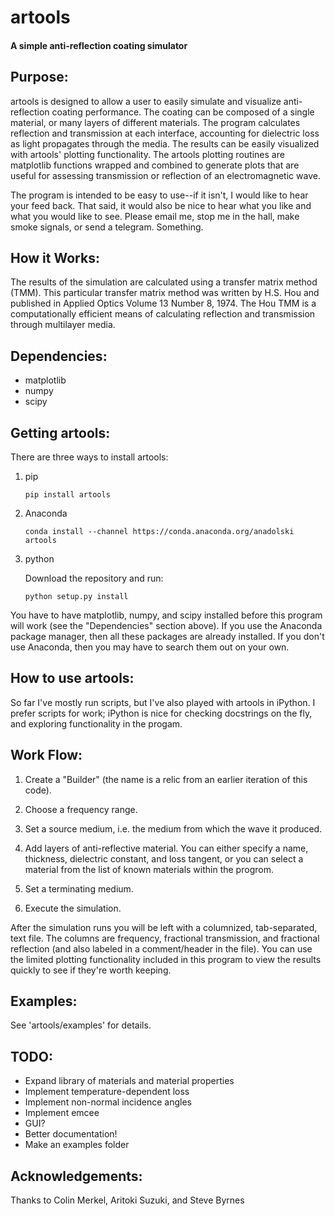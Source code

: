 artools
=======
#### A simple anti-reflection coating simulator


Purpose:
--------
artools is designed to allow a user to easily simulate and visualize anti-reflection coating performance. The coating can be composed of a single material, or many layers of different materials. The program calculates reflection and transmission at each interface, accounting for dielectric loss as light propagates through the media. The results can be easily visualized with artools' plotting functionality. The artools plotting routines are matplotlib functions wrapped and combined to generate plots that are useful for assessing transmission or reflection of an electromagnetic wave.

The program is intended to be easy to use--if it isn't, I would like to hear your feed back. That said, it would also be nice to hear what you like and what you would like to see. Please email me, stop me in the hall, make smoke signals, or send a telegram. Something.

How it Works:
-------------
The results of the simulation are calculated using a transfer matrix method (TMM). This particular transfer matrix method was written by H.S. Hou and published in Applied Optics Volume 13 Number 8, 1974. The Hou TMM is a computationally efficient means of calculating reflection and transmission through multilayer media.

Dependencies:
-------------
* matplotlib
* numpy
* scipy


Getting artools:
----------------
There are three ways to install artools:

1. pip

    `pip install artools`

2. Anaconda

    `conda install --channel https://conda.anaconda.org/anadolski artools`

3. python

    Download the repository and run:

    `python setup.py install`

You have to have matplotlib, numpy, and scipy installed before this program will work (see the "Dependencies" section above). If you use the Anaconda package manager, then all these packages are already installed. If you don't use Anaconda, then you may have to search them out on your own.

How to use artools:
-------------------
So far I've mostly run scripts, but I've also played with artools in iPython. I prefer scripts for work; iPython is nice for checking docstrings on the fly, and exploring functionality in the progam.

Work Flow:
----------
1. Create a "Builder" (the name is a relic from an earlier iteration of this code).

2. Choose a frequency range.

3. Set a source medium, i.e. the medium from which the wave it produced.

4. Add layers of anti-reflective material. You can either specify a name, thickness, dielectric constant, and loss tangent, or you can select a material from the list of known materials within the progrom.

5. Set a terminating medium.

6. Execute the simulation.

After the simulation runs you will be left with a columnized, tab-separated, text file. The columns are frequency, fractional transmission, and fractional reflection (and also labeled in a comment/header in the file). You can use the limited plotting functionality included in this program to view the results quickly to see if they're worth keeping.

Examples:
---------
See 'artools/examples' for details.

TODO:
-----
* Expand library of materials and material properties
* Implement temperature-dependent loss
* Implement non-normal incidence angles
* Implement emcee
* GUI?
* Better documentation!
* Make an examples folder

Acknowledgements:
-----------------
Thanks to Colin Merkel, Aritoki Suzuki, and Steve Byrnes 